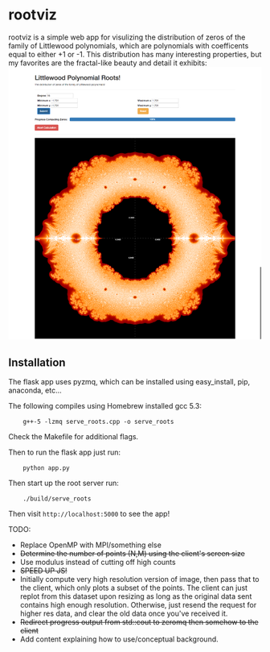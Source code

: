 # rootviz
rootviz is a simple web app for visulizing the distribution of zeros of the family of Littlewood polynomials, which are polynomials with coefficents equal to either +1 or -1. This distribution has many interesting properties, but my favorites are the fractal-like beauty and detail it exhibits:
![Degree 16 family of roots](/images/github_rootviz_example.png "Degree 16 family of roots")

## Installation
The flask app uses pyzmq, which can be installed using easy_install, pip, anaconda, etc...

The following compiles using Homebrew installed gcc 5.3:
```
	g++-5 -lzmq serve_roots.cpp -o serve_roots
```
Check the Makefile for additional flags.

Then to run the flask app just run:
```
	python app.py
```

Then start up the root server run:
```
	./build/serve_roots
```

Then visit ```http://localhost:5000``` to see the app!


TODO:
* Replace OpenMP with MPI/something else
* ~~Determine the number of points (N,M) using the client's screen size~~
* Use modulus instead of cutting off high counts
* ~~SPEED UP JS!~~
* Initially compute very high resolution version of image,
   then pass that to the client, which only plots a subset of the points.
   The client can just replot from this dataset upon resizing as long
   as the original data sent contains high enough resolution.
   Otherwise, just resend the request for higher res data, and clear the old
   data once you've received it.
* ~~Redirect progress output from std::cout to zeromq then somehow to the client~~
* Add content explaining how to use/conceptual background.
	
